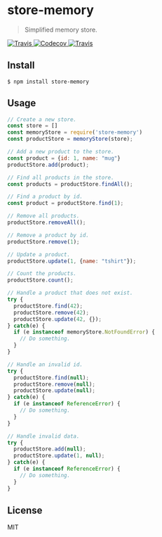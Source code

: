 # store-memory

> Simplified memory store.

<a href="https://travis-ci.org/simonrenoult/store-memory">
  <img alt="Travis" src="https://img.shields.io/travis/simonrenoult/store-memory.svg?style=flat-square">
</a>
<a href="https://codecov.io/gh/simonrenoult/store-memory">
  <img alt="Codecov" src="https://img.shields.io/codecov/c/github/simonrenoult/store-memory.svg?style=flat-square">
</a>
<a href="https://travis-ci.org/simonrenoult/store-memory">
  <img alt="Travis" src="https://img.shields.io/badge/code_style-prettier-ff69b4.svg?style=flat-square">
</a>

## Install

```
$ npm install store-memory
```

## Usage

```js
// Create a new store.
const store = []
const memoryStore = require('store-memory')
const productStore = memoryStore(store);

// Add a new product to the store.
const product = {id: 1, name: "mug"}
productStore.add(product);

// Find all products in the store.
const products = productStore.findAll();

// Find a product by id.
const product = productStore.find(1);

// Remove all products.
productStore.removeAll();

// Remove a product by id.
productStore.remove(1);

// Update a product.
productStore.update(1, {name: "tshirt"});

// Count the products.
productStore.count();

// Handle a product that does not exist.
try {
  productStore.find(42);
  productStore.remove(42);
  productStore.update(42, {});
} catch(e) {
  if (e instanceof memoryStore.NotFoundError) {
    // Do something.
  }
}

// Handle an invalid id.
try {
  productStore.find(null);
  productStore.remove(null);
  productStore.update(null);
} catch(e) {
  if (e instanceof ReferenceError) {
    // Do something.
  }
}

// Handle invalid data.
try {
  productStore.add(null);
  productStore.update(1, null);
} catch(e) {
  if (e instanceof ReferenceError) {
    // Do something.
  }
}
```

## License

MIT
